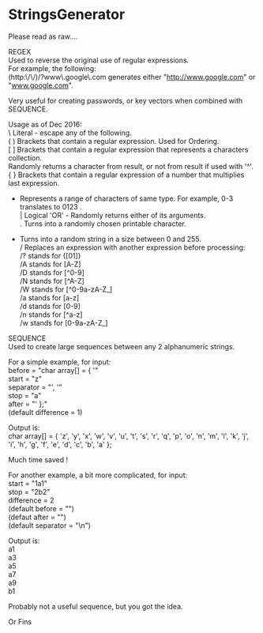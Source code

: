 # StringsGenerator

Please read as raw....

REGEX  
Used to reverse the original use of regular expressions.  
For example, the following:  
(http:\\/\\/)/?www\\.google\\.com
generates either "http://www.google.com" or "www.google.com".  
  
Very useful for creating passwords, or key vectors when combined with SEQUENCE.  
  
Usage as of Dec 2016:  
 \  Literal - escape any of the following.  
( ) Brackets that contain a regular expression. Used for Ordering.  
[ ] Brackets that contain a regular expression that represents a characters collection.  
    Randomly returns a character from result, or not from result if used with '^'.  
{ } Brackets that contain a regular expression of a number that multiplies last expression.  
 -  Represents a range of characters of same type. For example, 0-3 translates to 0123 .  
 |  Logical 'OR' - Randomly returns either of its arguments.  
 .  Turns into a randomly chosen printable character.  
 *  Turns into a random string in a size between 0 and 255.  
 /  Replaces an expression with another expression before processing:  
    /? stands for {[01]}  
    /A stands for [A-Z]  
    /D stands for [^0-9]  
    /N stands for [^A-Z]  
    /W stands for [^0-9a-zA-Z_]  
    /a stands for [a-z]  
    /d stands for [0-9]  
    /n stands for [^a-z]  
    /w stands for [0-9a-zA-Z_]  
  
  
SEQUENCE  
Used to create large sequences between any 2 alphanumeric strings.  
  
For a simple example, for input:   
    before    = "char array[] = { '"  
    start     = "z"  
    separator = "', '"  
    stop      = "a"  
    after     = "' };"  
    (default difference = 1)  
  
Output is:  
char array[] = { 'z', 'y', 'x', 'w', 'v', 'u', 't', 's', 'r', 'q', 'p', 'o', 'n', 'm', 'l', 'k', 'j', 'i', 'h', 'g', 'f', 'e', 'd', 'c', 'b', 'a' };  
  
Much time saved !  
  
For another example, a bit more complicated, for input:  
    start      = "1a1"  
    stop       = "2b2"  
    difference = 2  
    (default before = "")  
    (defaut  after  = "")  
    (default separator = "\n")  
  
Output is:  
a1  
a3  
a5  
a7  
a9  
b1  
  
Probably not a useful sequence, but you got the idea.  
  
Or Fins
